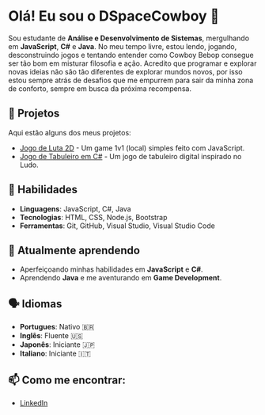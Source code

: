 # Olá! Eu sou o DSpaceCowboy 👋

Sou estudante de **Análise e Desenvolvimento de Sistemas**, mergulhando em **JavaScript**, **C#** e **Java**. No meu tempo livre, estou lendo, jogando, desconstruindo jogos e tentando entender como Cowboy Bebop consegue ser tão bom em misturar filosofia e ação. Acredito que programar e explorar novas ideias não são tão diferentes de explorar mundos novos, por isso estou sempre atrás de desafios que me empurrem para sair da minha zona de conforto, sempre em busca da próxima recompensa.

## 🚀 Projetos

Aqui estão alguns dos meus projetos:

- [Jogo de Luta 2D](https://github.com/DSpaceCowboy/Fighting-Game) - Um game 1v1 (local) simples feito com JavaScript.
- [Jogo de Tabuleiro em C#](https://github.com/DSpaceCowboy/Ludo-Game) - Um jogo de tabuleiro digital inspirado no Ludo.

## 🔧 Habilidades

- **Linguagens**: JavaScript, C#, Java
- **Tecnologias**: HTML, CSS, Node.js, Bootstrap
- **Ferramentas**: Git, GitHub, Visual Studio, Visual Studio Code

## 🌱 Atualmente aprendendo

- Aperfeiçoando minhas habilidades em **JavaScript** e **C#**.
- Aprendendo **Java** e me aventurando em **Game Development**.

## 🗣 Idiomas

- **Portugues**: Nativo 🇧🇷
- **Inglês**: Fluente 🇺🇸
- **Japonês**: Iniciante 🇯🇵
- **Italiano**: Iniciante 🇮🇹


## 📫 Como me encontrar:

- [LinkedIn](www.linkedin.com/in/domiciano-vieira)


